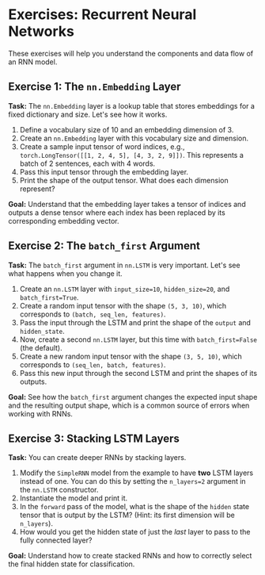 # Exercises: Recurrent Neural Networks

These exercises will help you understand the components and data flow of an RNN model.

## Exercise 1: The `nn.Embedding` Layer

**Task:** The `nn.Embedding` layer is a lookup table that stores embeddings for a fixed dictionary and size. Let's see how it works.

1.  Define a vocabulary size of 10 and an embedding dimension of 3.
2.  Create an `nn.Embedding` layer with this vocabulary size and dimension.
3.  Create a sample input tensor of word indices, e.g., `torch.LongTensor([[1, 2, 4, 5], [4, 3, 2, 9]])`. This represents a batch of 2 sentences, each with 4 words.
4.  Pass this input tensor through the embedding layer.
5.  Print the shape of the output tensor. What does each dimension represent?

**Goal:** Understand that the embedding layer takes a tensor of indices and outputs a dense tensor where each index has been replaced by its corresponding embedding vector.

## Exercise 2: The `batch_first` Argument

**Task:** The `batch_first` argument in `nn.LSTM` is very important. Let's see what happens when you change it.

1.  Create an `nn.LSTM` layer with `input_size=10`, `hidden_size=20`, and `batch_first=True`.
2.  Create a random input tensor with the shape `(5, 3, 10)`, which corresponds to `(batch, seq_len, features)`.
3.  Pass the input through the LSTM and print the shape of the `output` and `hidden_state`.
4.  Now, create a second `nn.LSTM` layer, but this time with `batch_first=False` (the default).
5.  Create a new random input tensor with the shape `(3, 5, 10)`, which corresponds to `(seq_len, batch, features)`.
6.  Pass this new input through the second LSTM and print the shapes of its outputs.

**Goal:** See how the `batch_first` argument changes the expected input shape and the resulting output shape, which is a common source of errors when working with RNNs.

## Exercise 3: Stacking LSTM Layers

**Task:** You can create deeper RNNs by stacking layers.

1.  Modify the `SimpleRNN` model from the example to have **two** LSTM layers instead of one. You can do this by setting the `n_layers=2` argument in the `nn.LSTM` constructor.
2.  Instantiate the model and print it.
3.  In the `forward` pass of the model, what is the shape of the `hidden` state tensor that is output by the LSTM? (Hint: its first dimension will be `n_layers`).
4.  How would you get the hidden state of just the *last* layer to pass to the fully connected layer?

**Goal:** Understand how to create stacked RNNs and how to correctly select the final hidden state for classification.
